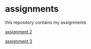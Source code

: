 # assignments
this repository contains my assignments

[assignment 2](https://github.com/rodajcertje/assignments/blob/master/assignment2.ipynb)

[assignment 3](https://github.com/rodajcertje/assignments/blob/master/assignment3.ipynb)

